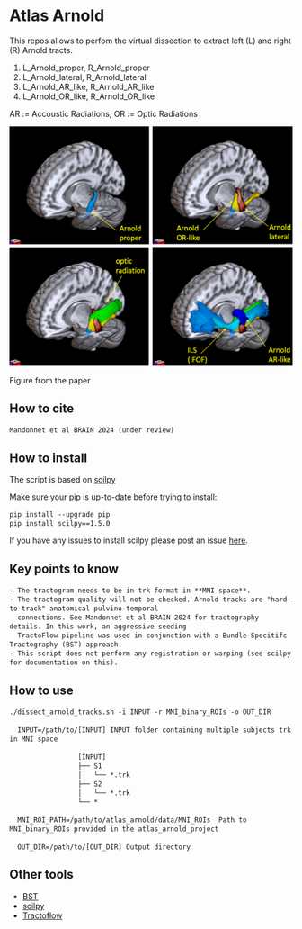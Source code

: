 # Atlas Arnold

This repos allows to perfom the virtual dissection to extract left (L) and right (R) Arnold tracts.

1) L_Arnold_proper, R_Arnold_proper
2) L_Arnold_lateral, R_Arnold_lateral
3) L_Arnold_AR_like, R_Arnold_AR_like
4) L_Arnold_OR_like, R_Arnold_OR_like

AR := Accoustic Radiations, OR := Optic Radiations

<img src="doc/Figure_4.png" alt="Figure_4" width="800"/>

Figure from the paper

## How to cite
```
Mandonnet et al BRAIN 2024 (under review)
```

## How to install

The script is based on [scilpy](https://github.com/scilus/scilpy)

Make sure your pip is up-to-date before trying to install:
```
pip install --upgrade pip
pip install scilpy==1.5.0
```

If you have any issues to install scilpy please post an issue [here](https://github.com/scilus/scilpy/issues).

## Key points to know

    - The tractogram needs to be in trk format in **MNI space**.
    - The tractogram quality will not be checked. Arnold tracks are "hard-to-track" anatomical pulvino-temporal
      connections. See Mandonnet et al BRAIN 2024 for tractography details. In this work, an aggressive seeding
      TractoFlow pipeline was used in conjunction with a Bundle-Specitifc Tractography (BST) approach. 
    - This script does not perform any registration or warping (see scilpy for documentation on this).

## How to use

```
./dissect_arnold_tracks.sh -i INPUT -r MNI_binary_ROIs -o OUT_DIR

  INPUT=/path/to/[INPUT] INPUT folder containing multiple subjects trk in MNI space

                 [INPUT]
                 ├── S1
                 │   └── *.trk
                 ├── S2
                 │   └── *.trk
                 └── *

  MNI_ROI_PATH=/path/to/atlas_arnold/data/MNI_ROIs  Path to MNI_binary_ROIs provided in the atlas_arnold_project

  OUT_DIR=/path/to/[OUT_DIR] Output directory
```

## Other tools

- [BST](https://github.com/scilus/bst_flow)
- [scilpy](https://github.com/scilus/scilpy)
- [Tractoflow](https://github.com/scilus/tractoflow)
